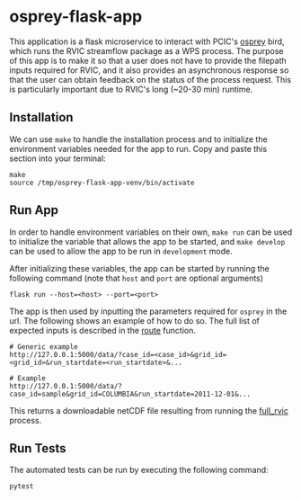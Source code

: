 # osprey-flask-app

This application is a flask microservice to interact with PCIC's [osprey](https://github.com/pacificclimate/osprey#readme) bird, which runs the RVIC streamflow package as a WPS process. The purpose of this app is to make it so that a user does not have to provide the filepath inputs required for RVIC, and it also provides an asynchronous response so that the user can obtain feedback on the status of the process request. This is particularly important due to RVIC's long (~20-30 min) runtime.

## Installation
We can use `make` to handle the installation process and to initialize the environment variables needed for the app to run. Copy and paste this section into your terminal:
```
make
source /tmp/osprey-flask-app-venv/bin/activate
```

## Run App

In order to handle environment variables on their own, `make run` can be used to initialize the variable that allows the app to be started, and `make develop` can be used to allow the app to be run in `development` mode.

After initializing these variables, the app can be started by running the following command (note that `host` and `port` are optional arguments)
```
flask run --host=<host> --port=<port>
```

The app is then used by inputting the parameters required for `osprey` in the url. The following shows an example of how to do so. The full list of expected inputs is described in the [route](https://github.com/pacificclimate/osprey-flask-app/blob/i1-create-init-app/osprey_flask_app/routes.py#L18) function.

```
# Generic example
http://127.0.0.1:5000/data/?case_id=<case_id>&grid_id=<grid_id>&run_startdate=<run_startdate>&...

# Example
http://127.0.0.1:5000/data/?case_id=sample&grid_id=COLUMBIA&run_startdate=2011-12-01&...
```

This returns a downloadable netCDF file resulting from running the [full_rvic](https://github.com/pacificclimate/osprey/blob/master/osprey/processes/wps_full_rvic.py) process.

## Run Tests

The automated tests can be run by executing the following command:
```
pytest
```
